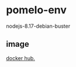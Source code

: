 # pomelo-env
nodejs-8.17-debian-buster

## image
[docker hub.](https://hub.docker.com/repository/docker/markhsieh4good/pomelo/general)
